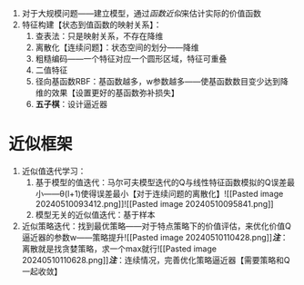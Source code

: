 1. 对于大规模问题——建立模型，通过*函数近似*来估计实际的价值函数
2. 特征构建【状态到值函数的映射关系】：
	1. 查表法：只是映射关系，不存在降维
	2. 离散化【连续问题】：状态空间的划分——降维
	3. 粗糙编码——一个特征对应一个圆形区域，特征可重叠
	4. 二值特征
	5. 径向基函数RBF：基函数越多，w参数越多——使基函数数目变少达到降维的效果【设置更好的基函数弥补损失】
	6. **五子棋**：设计逼近器

# 近似框架
1. 近似值迭代学习：
	1. 基于模型的值迭代：马尔可夫模型迭代的Q与线性特征函数模拟的Q误差最小——θ(l+1)使得误差最小【对于连续问题的离散化】![[Pasted image 20240510093412.png]]![[Pasted image 20240510095841.png]]
	2. 模型无关的近似值迭代：基于样本
2. 近似策略迭代：找到最优策略——对于特点策略下的价值评估，来优化价值Q逼近器的参数w——策略提升![[Pasted image 20240510110428.png]]***注***：离散就是找贪婪策略，求一个max就行![[Pasted image 20240510110628.png]]***注***：连续情况，完善优化策略逼近器【需要策略和Q一起收敛】
